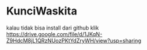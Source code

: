 # KunciWaskita
kalau tidak bisa install dari github klik https://drive.google.com/file/d/1JKqN-Z9HdcM8jL1QRzNUozPKtYdZryWH/view?usp=sharing
